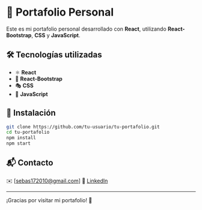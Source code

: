# 🚀 Portafolio Personal

Este es mi portafolio personal desarrollado con **React**, utilizando **React-Bootstrap**, **CSS** y **JavaScript**.

## 🛠 Tecnologías utilizadas

- ⚛️ **React**
- 🎨 **React-Bootstrap**
- 🎭 **CSS**
- 📜 **JavaScript**

## 📌 Instalación

```bash
git clone https://github.com/tu-usuario/tu-portafolio.git
cd tu-portafolio
npm install
npm start
```

## 📬 Contacto
✉️ [sebas172010@gmail.com]
🔗 [LinkedIn](https://www.linkedin.com/in/sebastianpenaherrera/)


---
¡Gracias por visitar mi portafolio! 🚀

